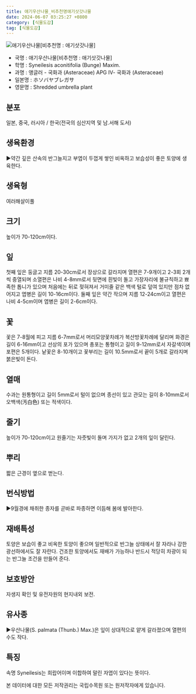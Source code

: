 ```yaml
---
title: 애기우산나물_비추천명애기삿갓나물
date: 2024-06-07 03:25:27 +0800
category: [식물도감]
tag: [식물도감]
---
```




![애기우산나물[비추천명 : 애기삿갓나물]](/fileUpload/plants/basic/Compositae/Syneilesis/9995/1_th2.JPG)
- 국명 : 애기우산나물[비추천명 : 애기삿갓나물]
- 학명 : Syneilesis aconitifolia (Bunge) Maxim.
- 과명 : 앵글러 - 국화과 (Asteraceae) APG Ⅳ- 국화과 (Asteraceae)
- 일본명 : ホソバヤブレガサ
- 영문명 : Shredded umbrella plant


## 분포
일본, 중국, 러시아 / 한국(전국의 심산지역 및 남.서해 도서) 
## 생육환경
▶약간 깊은 산속의 반그늘지고 부엽이 두껍게 쌓인 비옥하고 보습성이 좋은 토양에 생육한다.
## 생육형
여러해살이풀
## 크기
높이가 70-120cm이다.
## 잎
첫째 잎은 둥글고 지름 20-30cm로서 장상으로 갈라지며 열편은 7-9개이고 2-3회 2개씩 중열되며 소열편은 나비 4-8mm로서 뒷면에 흰빛이 돌고 가장자리에 불규칙하고 뾰족한 톱니가 있으며 처음에는 뒤로 젖혀져서 거미줄 같은 백색 털로 덮여 있지만 점차 없어지고 엽병은 길이 10-16cm이다. 둘째 잎은 약간 작으며 지름 12-24cm이고 열편은 나비 4-5cm이며 엽병은 길이 2-6cm이다.
## 꽃
꽃은 7-8월에 피고 지름 6-7mm로서 머리모양꽃차례가 복산방꽃차례에 달리며 화경은 길이 6-16mm이고 선상의 포가 있으며 총포는 통형이고 길이 9-12mm로서 자갈색이며 포편은 5개이다. 낱꽃은 8-10개이고 꽃부리는 길이 10.5mm로서 끝이 5개로 갈라지며 붉은빛이 돈다.
## 열매
수과는 원통형이고 길이 5mm로서 털이 없으며 종선이 있고 관모는 길이 8-10mm로서 오백색(汚白色) 또는 적색이다.
## 줄기
높이가 70-120cm이고 원줄기는 자줏빛이 돌며 가지가 없고 2개의 잎이 달린다.
## 뿌리
짧은 근경이 옆으로 벋는다.
## 번식방법
▶9월경에 채취한 종자를 곧바로 파종하면 이듬해 봄에 발아한다.
## 재배특성
토양은 보습이 좋고 비옥한 토양이 좋으며 일반적으로 반그늘 상태에서 잘 자라나 강한 광선하에서도 잘 자란다. 건조한 토양에서도 재배가 가능하나 반드시 적당히 차광이 되는 반그늘 조건을 만들어 준다.
## 보호방안
자생지 확인 및 유전자원의 현지내외 보전.
## 유사종
▶우산나물(S. palmata (Thunb.) Max.)은 잎이 상대적으로 얕게 갈라졌으며 열편의 수도 작다.
## 특징
속명 Syneilesis는 희랍어이며 이합하여 말린 자엽이 있다는 뜻이다.






본 데이터에 대한 모든 저작권리는 국립수목원 또는 원저작자에게 있습니다.
